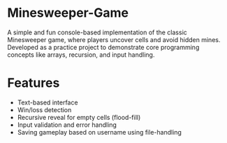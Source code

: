 # Minesweeper-Game
A simple and fun console-based implementation of the classic Minesweeper game, where players uncover cells and avoid hidden mines. Developed as a practice project to demonstrate core programming concepts like arrays, recursion, and input handling.

# Features
- Text-based interface
- Win/loss detection
- Recursive reveal for empty cells (flood-fill)
- Input validation and error handling
- Saving gameplay based on username using file-handling
